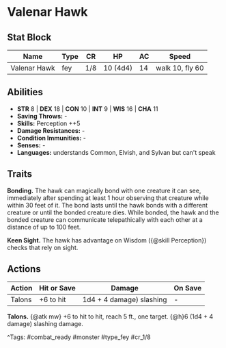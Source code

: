 # Valenar Hawk

## Stat Block

| Name | Type | CR | HP | AC | Speed |
|------|------|----|----|----|-------|
| Valenar Hawk | fey | 1/8 | 10 (4d4) | 14 | walk 10, fly 60 |

## Abilities

- **STR** 8 | **DEX** 18 | **CON** 10 | **INT** 9 | **WIS** 16 | **CHA** 11
- **Saving Throws:** -  
- **Skills:** Perception ++5  
- **Damage Resistances:** -  
- **Condition Immunities:** -  
- **Senses:** -  
- **Languages:** understands Common, Elvish, and Sylvan but can't speak

## Traits

**Bonding.** The hawk can magically bond with one creature it can see, immediately after spending at least 1 hour observing that creature while within 30 feet of it. The bond lasts until the hawk bonds with a different creature or until the bonded creature dies. While bonded, the hawk and the bonded creature can communicate telepathically with each other at a distance of up to 100 feet.

**Keen Sight.** The hawk has advantage on Wisdom ({@skill Perception}) checks that rely on sight.


## Actions

| Action | Hit or Save | Damage | On Save |
|--------|--------------|--------|----------|
| Talons | +6 to hit | 1d4 + 4 damage) slashing | - |

**Talons.** {@atk mw} +6 to hit to hit, reach 5 ft., one target. {@h}6 (1d4 + 4 damage) slashing damage.


^Tags: #combat_ready #monster #type_fey #cr_1/8